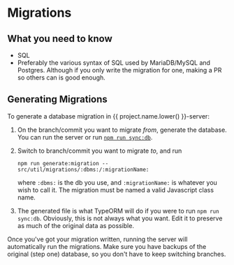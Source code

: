 # Migrations

## What you need to know

-   SQL
-   Preferably the various syntax of SQL used by MariaDB/MySQL and Postgres.
    Although if you only write the migration for one, making a PR so others can is good enough.

## Generating Migrations

To generate a database migration in {{ project.name.lower() }}-server:

1. On the branch/commit you want to migrate _from_, generate the database.
   You can run the server or run [`npm run sync:db`](../../setup/server/npmScripts.md#syncdb).
2. Switch to branch/commit you want to migrate _to_, and run

    ```
    npm run generate:migration -- src/util/migrations/:dbms:/:migrationName:
    ```

    where `:dbms:` is the db you use, and `:migrationName:` is whatever you wish to call it.
    The migration must be named a valid Javascript class name.

3. The generated file is what TypeORM will do if you were to run `npm run sync:db`.
   Obviously, this is not always what you want. Edit it to preserve as much of the original data as possible.

Once you've got your migration written, running the server will automatically run the migrations.
Make sure you have backups of the original (step one) database, so you don't have to keep switching branches.
